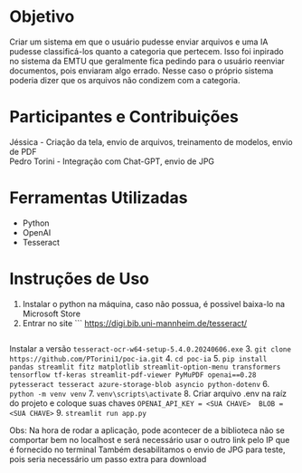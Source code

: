 # Objetivo
Criar um sistema em que o usuário pudesse enviar arquivos e uma IA pudesse classificá-los quanto a categoria que pertecem. 
Isso foi inpirado no sistema da EMTU que geralmente fica pedindo para o usuário reenviar documentos, pois enviaram algo errado. 
Nesse caso o próprio sistema poderia dizer que os arquivos não condizem com a categoria. 

# Participantes e Contribuições
Jéssica - Criação da tela, envio de arquivos, treinamento de modelos, envio de PDF <br>
Pedro Torini - Integração com Chat-GPT, envio de JPG

# Ferramentas Utilizadas
- Python
- OpenAI
- Tesseract 

# Instruções de Uso

1. Instalar o python na máquina, caso não possua, é possivel baixa-lo na Microsoft Store
2. Entrar no site ```
        https://digi.bib.uni-mannheim.de/tesseract/
    ```
Instalar a versão ```
        tesseract-ocr-w64-setup-5.4.0.20240606.exe
    ```
3. ```
    git clone https://github.com/PTorini1/poc-ia.git
    ```
4. ```
    cd poc-ia
    ```
5. ```
    	pip install pandas streamlit fitz matplotlib streamlit-option-menu transformers tensorflow tf-keras streamlit-pdf-viewer PyMuPDF openai==0.28 pytesseract tesseract azure-storage-blob asyncio python-dotenv
    ```
6. ```
    python -m venv venv
    ```
7. ```
    venv\scripts\activate
    ```
8. Criar arquivo .env na raíz do projeto e coloque suas chaves 
    ```
        OPENAI_API_KEY = <SUA CHAVE> 
        BLOB = <SUA CHAVE>
    ```
9. ```
    streamlit run app.py
    ```

Obs: Na hora de rodar a aplicação, pode acontecer de a biblioteca não se comportar bem no localhost e será necessário usar o outro link pelo IP que é fornecido no terminal
Também desabilitamos o envio de JPG para teste, pois seria necessário um passo extra para download